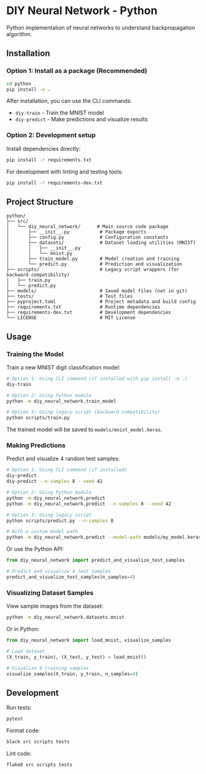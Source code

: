 # DIY Neural Network - Python

Python implementation of neural networks to understand backpropagation algorithm.

## Installation

### Option 1: Install as a package (Recommended)

```bash
cd python
pip install -e .
```

After installation, you can use the CLI commands:
- `diy-train` - Train the MNIST model
- `diy-predict` - Make predictions and visualize results

### Option 2: Development setup

Install dependencies directly:

```bash
pip install -r requirements.txt
```

For development with linting and testing tools:

```bash
pip install -r requirements-dev.txt
```

## Project Structure

```
python/
├── src/
│   └── diy_neural_network/      # Main source code package
│       ├── __init__.py           # Package exports
│       ├── config.py             # Configuration constants
│       ├── datasets/             # Dataset loading utilities (MNIST)
│       │   ├── __init__.py
│       │   └── mnist.py
│       ├── train_model.py        # Model creation and training
│       └── predict.py            # Prediction and visualization
├── scripts/                      # Legacy script wrappers (for backward compatibility)
│   ├── train.py
│   └── predict.py
├── models/                       # Saved model files (not in git)
├── tests/                        # Test files
├── pyproject.toml                # Project metadata and build config
├── requirements.txt              # Runtime dependencies
├── requirements-dev.txt          # Development dependencies
└── LICENSE                       # MIT License
```

## Usage

### Training the Model

Train a new MNIST digit classification model:

```bash
# Option 1: Using CLI command (if installed with pip install -e .)
diy-train

# Option 2: Using Python module
python -m diy_neural_network.train_model

# Option 3: Using legacy script (backward compatibility)
python scripts/train.py
```

The trained model will be saved to `models/mnist_model.keras`.

### Making Predictions

Predict and visualize 4 random test samples:

```bash
# Option 1: Using CLI command (if installed)
diy-predict
diy-predict --n-samples 8 --seed 42

# Option 2: Using Python module
python -m diy_neural_network.predict
python -m diy_neural_network.predict --n-samples 8 --seed 42

# Option 3: Using legacy script
python scripts/predict.py --n-samples 8

# With a custom model path
python -m diy_neural_network.predict --model-path models/my_model.keras
```

Or use the Python API:

```python
from diy_neural_network import predict_and_visualize_test_samples

# Predict and visualize 4 test samples
predict_and_visualize_test_samples(n_samples=4)
```

### Visualizing Dataset Samples

View sample images from the dataset:

```bash
python -m diy_neural_network.datasets.mnist
```

Or in Python:

```python
from diy_neural_network import load_mnist, visualize_samples

# Load dataset
(X_train, y_train), (X_test, y_test) = load_mnist()

# Visualize 4 training samples
visualize_samples(X_train, y_train, n_samples=4)
```

## Development

Run tests:

```bash
pytest
```

Format code:

```bash
black src scripts tests
```

Lint code:

```bash
flake8 src scripts tests
```
